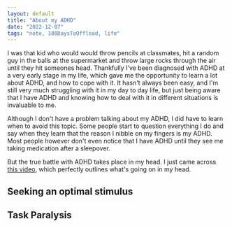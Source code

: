 ```yaml
---
layout: default
title: "About my ADHD"
date: "2022-12-07"
tags: "note, 100DaysToOffload, life"
---
```


I was that kid who would would throw pencils at classmates, hit a random guy in
the balls at the supermarket and throw large rocks through the air until they
hit someones head. Thankfully I've been diagnosed with ADHD at a very early
stage in my life, which gave me the opportunity to learn a lot about ADHD, and
how to cope with it. It hasn't always been easy, and I'm still very much
struggling with it in my day to day life, but just being aware that I have ADHD
and knowing how to deal with it in different situations is invaluable to me.

Although I don't have a problem talking about my ADHD, I did have to learn when
to avoid this topic. Some people start to question everything I do and say when
they learn that the reason I nibble on my fingers is my ADHD. Most people
however don't even notice that I have ADHD until they see me taking medication
after a sleepover.

But the true battle with ADHD takes place in my head. I just came across [this
video](https://www.youtube.com/watch?v=uMK4gdR7c18), which perfectly outlines
what's going on in my head. 

## Seeking an optimal stimulus

## Task Paralysis
